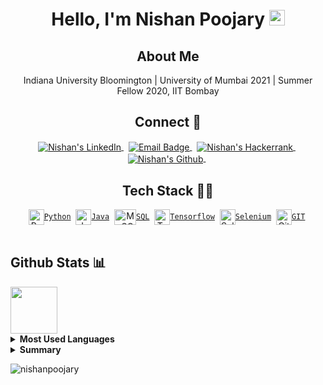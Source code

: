 <h1 align="center"> Hello, I'm Nishan Poojary <img src="https://raw.githubusercontent.com/MartinHeinz/MartinHeinz/master/wave.gif" height="25px" width="25px"></h1>

<h2 align="center">About Me</h2>
<p align="center" > Indiana University Bloomington | University of Mumbai 2021 | Summer Fellow 2020, IIT Bombay</p>

<h2 align="center">Connect 🔗 </h2>
<p align="center">
<a href="https://www.linkedin.com/in/nishanpoojary/">
  <img align="center" alt="Nishan's LinkedIn" src="https://img.shields.io/badge/LinkedIn-blue?style=for-the-badge&logo=linkedin&logoColor=white" />
</a>&nbsp;  
<a href="mailto:nishanpoojary16@gmail.com">
  <img align="center" alt="Email Badge" src="https://img.shields.io/badge/Email-red?style=for-the-badge&logo=gmail&logoColor=white" />
</a>&nbsp;
<a href="https://www.hackerrank.com/nishan_p">
  <img align="center" alt="Nishan's Hackerrank" src="https://img.shields.io/badge/HackerRank-green?style=for-the-badge&logo=hackerrank&logoColor=white" />
</a>&nbsp;
<a href="https://github.com/nishanpoojary">
 <img align="center" alt="Nishan's Github" src="https://badges.frapsoft.com/os/v2/open-source.svg?v=103" />
</a>&nbsp;
</p>  

<h2 align="center"> Tech Stack 👨‍💻</h2>

<div align="center">
  <a href="https://www.python.org/"><img align="center" height="25" width="25" src="https://cdn.svgporn.com/logos/python.svg" alt="Python"><code>Python</code></a>&nbsp;
  <a href="https://www.java.com/en/download/help/whatis_java.html"><img align="center" height="25" width="25" src="https://cdn.svgporn.com/logos/java.svg"  alt="Java"><code>Java</code></a>&nbsp;
  <a href="https://www.mysql.com/"><img align="center" height="25" width="35" src="https://cdn.svgporn.com/logos/mysql.svg"  alt="MySQL"><code>SQL</code></a>&nbsp;
  <a href="https://www.tensorflow.org/"><img align="center" height="25" width="25" src="https://cdn.svgporn.com/logos/tensorflow.svg" alt="Tensorflow"><code>Tensorflow</code></a>&nbsp;
  <a href="https://www.selenium.dev/"><img align="center" height="25" width="25" src="https://cdn.svgporn.com/logos/selenium.svg" alt="Selenium"><code>Selenium</code></a>&nbsp;
  <a href="https://git-scm.com/"><img align="center" height="25" width="25" src="https://cdn.svgporn.com/logos/git.svg"  alt="Git" ><code>GIT</code></a>&nbsp;
</div> 
<br>   

## Github Stats 📊 

<a href="https://github.com/nishanpoojary">
    <img height="75" width="75" src="https://media.giphy.com/media/du3J3cXyzhj75IOgvA/giphy.gif">
</a>

<details>
<summary><b>Most Used Languages</b></summary>
<a href="https://github.com/nishanpoojary">
  <img align="center" src="https://github-readme-stats.vercel.app/api/top-langs/?username=nishanpoojary&langs_count=6&layout=compact&theme=radical&hide=html,css">
</a>
</details>

<details>
<summary><b>Summary</b></summary>
<a href="https://github.com/nishanpoojary">
  <img align="center" src="https://github-readme-stats.vercel.app/api?username=nishanpoojary&show_icons=true&theme=radical">
</a>
</details>

<p align="left"> <img src="https://komarev.com/ghpvc/?username=nishanpoojary" alt="nishanpoojary"/></p> 
